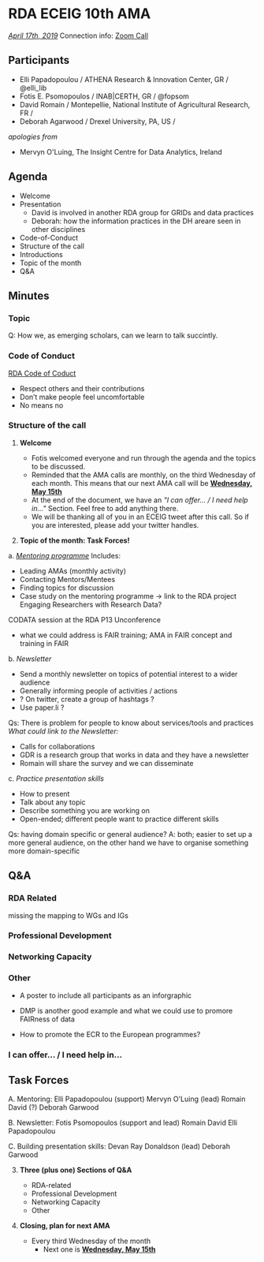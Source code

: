 # RDA ECEIG 10th AMA

[*April 17th, 2019*](https://www.timeanddate.com/worldclock/fixedtime.html?msg=RDA+ECEIG+8th+AMA&iso=20190417&p1=3723&ah=1)
Connection info: [Zoom Call](https://iu.zoom.us/j/6703697984)

## Participants


* Elli Papadopoulou / ATHENA Research & Innovation Center, GR / @elli_lib
* Fotis E. Psomopoulos / INAB|CERTH, GR / @fopsom
* David Romain / Montepellie, National Institute of Agricultural Research, FR / 
* Deborah Agarwood / Drexel University, PA, US / 

_apologies from_

- Mervyn O'Luing, The Insight Centre for Data Analytics, Ireland


## Agenda
- Welcome
- Presentation
    - David is involved in another RDA group for GRIDs and data practices
    - Deborah: how the information practices in the DH areare seen in other disciplines
- Code-of-Conduct
- Structure of the call
- Introductions
- Topic of the month
- Q&A


## Minutes

### Topic

Q: How we, as emerging scholars, can we learn to talk succintly.



### Code of Conduct

[RDA Code of Coduct](https://www.rd-alliance.org/group/rda-council-private/outcomes/draft-comment-rda-code-conduct)
- Respect others and their contributions
- Don’t make people feel uncomfortable
- No means no

### Structure of the call

1. **Welcome**
    - Fotis welcomed everyone and run through the agenda and the topics to be discussed.
    - Reminded that the AMA calls are monthly, on the third Wednesday of each month. This means that our next AMA call will be [**Wednesday, May 15th**](https://www.timeanddate.com/worldclock/fixedtime.html?msg=RDA+ECEIG+9th+AMA&iso=20190515T10&p1=3723&ah=1)
    - At the end of the document, we have an _"I can offer... / I need help in..."_ Section. Feel free to add anything there.
    - We will be thanking all of you in an ECEIG tweet after this call. So if you are interested, please add your twitter handles.

2. **Topic of the month: Task Forces!**

a. [_Mentoring programme_](https://github.com/fpsom/rda-eceig/blob/master/mentoring-guidelines.md)
Includes:
- Leading AMAs (monthly activity)
- Contacting Mentors/Mentees
- Finding topics for discussion
- Case study on the mentoring programme -> link to the RDA project Engaging Researchers with Research Data?

CODATA session at the RDA P13 Unconference
- what we could address is FAIR training; AMA in FAIR concept and training in FAIR

b.  _Newsletter_
- Send a monthly newsletter on topics of potential interest to a wider audience
- Generally informing people of activities / actions
- ? On twitter, create a group of hashtags ?
- Use paper.li ?

Qs: There is problem for people to know about services/tools and practices
_What could link to the Newsletter:_
- Calls for collaborations 
- GDR is a research group that works in data and they have a newsletter
- Romain will share the survey and we can disseminate

c. _Practice presentation skills_
- How to present
- Talk about any topic
- Describe something you are working on
- Open-ended; different people want to practice different skills

Qs: having domain specific or general audience?
A: both; easier to set up a more general audience, on the other hand we have to organise something more domain-specific


## Q&A


### RDA Related

missing the mapping to WGs and IGs

### Professional Development


### Networking Capacity



### Other

- A poster to include all participants as an inforgraphic

- DMP is another good example and what we could use to promore FAIRness of data

- How to promote the ECR to the European programmes?

### I can offer... / I need help in...

**Task Forces**
-
A. Mentoring: 
Elli Papadopoulou (support)
Mervyn O'Luing (lead)
Romain David (?)
Deborah Garwood

B. Newsletter:
Fotis Psomopoulos (support and lead)
Romain David
Elli Papadopoulou

C. Building presentation skills:
Devan Ray Donaldson (lead)
Deborah Garwood



3. **Three (plus one) Sections of Q&A**
    - RDA-related
    - Professional Development
    - Networking Capacity
    - Other

4. **Closing, plan for next AMA**
    - Every third Wednesday of the month 
        - Next one is [**Wednesday, May 15th**](https://www.timeanddate.com/worldclock/fixedtime.html?msg=RDA+ECEIG+9th+AMA&iso=20190515T10&p1=3723&ah=1)


